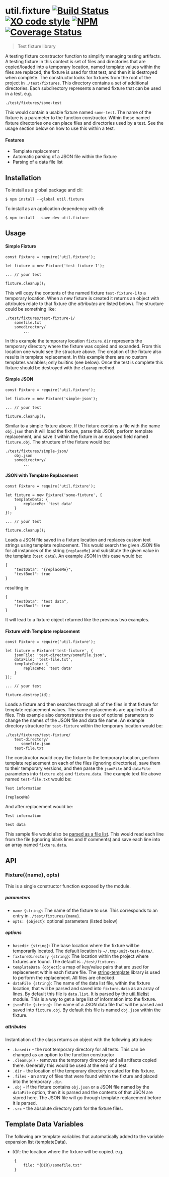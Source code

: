 # util.fixture [![Build Status](https://travis-ci.org/jmquigley/util.fixture.svg?branch=master)](https://travis-ci.org/jmquigley/util.fixture) [![XO code style](https://img.shields.io/badge/code_style-XO-5ed9c7.svg)](https://github.com/sindresorhus/xo) [![NPM](https://img.shields.io/npm/v/util.fixture.svg)](https://www.npmjs.com/package/util.fixture) [![Coverage Status](https://coveralls.io/repos/github/jmquigley/util.fixture/badge.svg?branch=master)](https://coveralls.io/github/jmquigley/util.fixture?branch=master)

> Test fixture library

A testing fixture constructor function to simplify managing testing artifacts.  A testing fixture in this context is set of files and directories that are copied/loaded into a temporary location, named template values within the files are replaced, the fixture is used for that test, and then it is destroyed when complete.  The constructor looks for fixtures from the root of the project in `./test/fixtures`.  This directory contains a set of additional directories.  Each subdirectory represents a named fixture that can be used in a test.  e.g.  

    ./test/fixtures/some-test

This would contain a usable fixture named `some-test`.  The name of the fixture is a parameter to the function constructor.  Within these named fixture directories one can place files and directories used by a test.  See the usage section below on how to use this within a test.

#### Features
- Template replacement
- Automatic parsing of a JSON file within the fixture
- Parsing of a data file list

## Installation

To install as a global package and cli:
```
$ npm install --global util.fixture
```

To install as an application dependency with cli:
```
$ npm install --save-dev util.fixture
```

## Usage

#### Simple Fixture
```
const Fixture = require('util.fixture');

let fixture = new Fixture('test-fixture-1');

... // your test

fixture.cleanup();
```

This will copy the contents of the named fixture `test-fixture-1` to a temporary location.  When a new fixture is created it returns an object with attributes relate to that fixture (the *attributes* are listed below).  The structure could be something like:

```
./test/fixtures/test-fixture-1/
    somefile.txt
    somedirectory/
        ...
```

In this example the temporary location `fixture.dir` represents the temporary directory where the fixture was copied and expanded.  From this location one would see the structure above.  The creation of the fixture also results in template replacement.  In this example there are no custom templates variables; only builtins (see below).  Once the test is complete this fixture should be destroyed with the `cleanup` method.


#### Simple JSON
```
const Fixture = require('util.fixture');

let fixture = new Fixture('simple-json');

... // your test

fixture.cleanup();
```

Similar to a simple fixture above.  If the fixture contains a file with the name `obj.json` then it will load the fixture, parse this JSON, perform template replacement, and save it within the fixture in an exposed field named `fixture.obj`.  The structure of the fixture would be:

```
./test/fixtures/simple-json/
    obj.json
    somedirectory/
        ...
```


#### JSON with Template Replacement
```
const Fixture = require('util.fixture');

let fixture = new Fixture('some-fixture', {
   	templateData: {
   	    replaceMe: 'test data'
   	}
});

... // your test

fixture.cleanup();
```

Loads a JSON file saved in a fixture location and replaces custom text strings using template replacement.  This would search the given JSON file for all instances of the string `{replaceMe}` and substitute the given value in the template (`test data`).  An example JSON in this case would be:

```
{
	"testData": "{replaceMe}",
	"testBool": true
}
```
resulting in:
```
{
	"testData": "test data",
	"testBool": true
}
```

It will lead to a fixture object returned like the previous two examples.


#### Fixture with Template replacement
```
const Fixture = require('util.fixture');

let fixture = Fixture('test-fixture', {
	jsonFile: 'test-directory/somefile.json',
    dataFile: 'test-file.txt',
    templateData: {
        replaceMe: 'test data'
    }
});

... // your test

fixture.destroy(id);
```

Loads a fixture and then searches through all of the files in that fixture for template replacement values.  The same replacements are applied to all files.  This example also demonstrates the use of optional parameters to change the names of the JSON file and data file name.  An example directory structure for `test-fixture` within the temporary location would be:

```
./test/fixtures/test-fixture/
    test-directory/
       somefile.json
    test-file.txt
```

The constructor would copy the fixture to the temporary location, perform template replacement on each of the files (ignoring directories), save them to their temporary versions, and then parse the `jsonFile` and `dataFile` parameters into `fixture.obj` and `fixture.data`.  The example text file above named `test-file.txt` would be:

```
Test information

{replaceMe}
```

And after replacement would be:

```
Test information

test data
```

This sample file would also be [parsed as a file list](https://www.npmjs.com/package/util.filelist).  This would read each line from the file (ignoring blank lines and # comments) and save each line into an array named `fixture.data`.


## API

### Fixture({name}, opts)

This is a single constructor function exposed by the module.

##### parameters

- `name {string}`: The name of the fixture to use.  This corresponds to an entry in `./test/fixtures/{name}`.
- `opts: {object}`: optional parameters (listed below)

##### options

- `basedir {string}`: The base location where the fixture will be temporarily located. The default location is `~/.tmp/unit-test-data/`.
- `fixtureDirectory {string}`: The location within the project where fixtures are found.  The default is `./test/fixtures`.
- `templateData {object}`: a map of key/value pairs that are used for replacement within each fixture file. The [string-template](https://www.npmjs.com/package/string-template) library is used to perform the replacement. All files are checked.
- `dataFile {string}`: The name of the data list file, within the fixture location, that will be parsed and saved into `fixture.data` as an array of lines. By default this file is `data.list`.  It is parsed by the [util.filelist](https://www.npmjs.com/package/util.filelist) module.  This is a way to get a large list of information into the fixture.
- `jsonFile {string}`: The name of a JSON data file that will be parsed and saved into `fixture.obj`.  By default this file is named `obj.json` within the fixture.

##### attributes
Instantiation of the class returns an object with the following attributes:

- `.basedir` - the root temporary directory for all tests.  This can be changed as an option to the function constructor
- `.cleanup()` - removes the temporary directory and all artifacts copied there.  Generally this would be used at the end of a test.
- `.dir` - the location of the temporary directory created for this fixture.
- `.files` - an array of files that were found within the fixture and placed into the temporary `.dir`.
- `.obj` - if the fixture contains `obj.json` or a JSON file named by the `dataFile` option, then it is parsed and the contents of that JSON are stored here.  The JSON file will go through template replacement before it is parsed.
- `.src` - the absolute directory path for the fixture files.

## Template Data Variables
The following are template variables that automatically added to the variable expansion list (templateData).

- `DIR`: the location where the fixture will be copied.  e.g.

```
    {
        file: "{DIR}/somefile.txt"
    }
```
